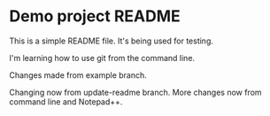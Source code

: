 
# Demo project README

This is a simple README file.
It's being used for testing.

I'm learning how to use git from the command line.

Changes made from example branch.

Changing now from update-readme branch. More changes now from command line and Notepad++.